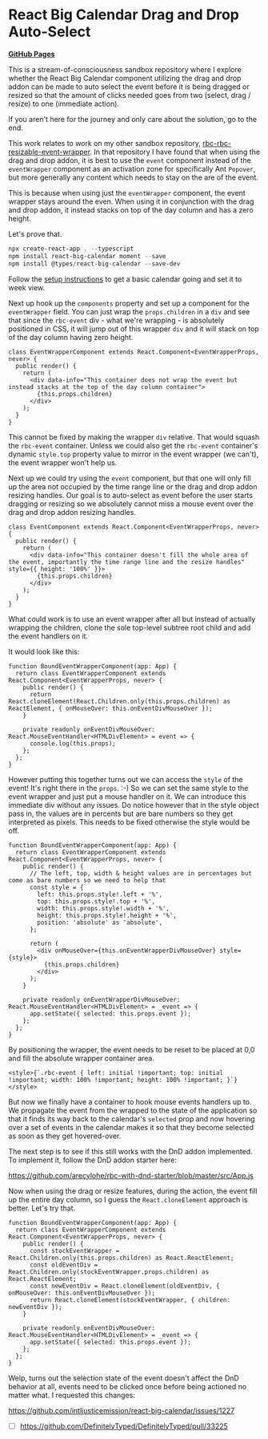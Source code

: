 # React Big Calendar Drag and Drop Auto-Select

[**GitHub Pages**](https://tomashubelbauer.github.io/rbc-dnd-auto-select)

This is a stream-of-consciousness sandbox repository where I explore whether the
React Big Calendar component utilizing the drag and drop addon can be made to
auto select the event before it is being dragged or resized so that the amount
of clicks needed goes from two (select, drag / resize) to one (immediate action).

If you aren't here for the journey and only care about the solution, go to the end.

This work relates to work on my other sandbox repository, [rbc-rbc-resizable-event-wrapper](https://github.com/TomasHubelbauer/rbc-resizable-event-wrapper).
In that repository I have found that when using the drag and drop addon, it is
best to use the `event` component instead of the `eventWrapper` component as an
activation zone for specifically Ant `Popover`, but more generally any content
which needs to stay on the are of the event.

This is because when using just the `eventWrapper` component, the event wrapper
stays around the even. When using it in conjunction with the drag and drop addon,
it instead stacks on top of the day column and has a zero height.

Let's prove that.

```powershell
npx create-react-app . --typescript
npm install react-big-calendar moment --save
npm install @types/react-big-calendar --save-dev
```

Follow the [setup instructions](http://intljusticemission.github.io/react-big-calendar/examples/index.html)
to get a basic calendar going and set it to week view.

Next up hook up the `components` property and set up a component for the
`eventWrapper` field. You can just wrap the `props.children` in a `div`
and see that since the `rbc-event` div - what we're wrapping - is absolutely
positioned in CSS, it will jump out of this wrapper `div` and it will
stack on top of the day column having zero height.

```tsx
class EventWrapperComponent extends React.Component<EventWrapperProps, never> {
  public render() {
    return (
      <div data-info="This container does not wrap the event but instead stacks at the top of the day column container">
        {this.props.children}
      </div>
    );
  }
}
```

This cannot be fixed by making the wrapper `div` relative. That would
squash the `rbc-event` container. Unless we could also get the `rbc-event`
container's dynamic `style.top` property value to mirror in the event
wrapper (we can't), the event wrapper won't help us.

Next up we could try using the `event` component, but that one will only
fill up the area not occupied by the time range line or the drag and drop
addon resizing handles. Our goal is to auto-select as event before the
user starts dragging or resizing so we absolutely cannot miss a mouse
event over the drag and drop addon resizing handles.

```tsx
class EventComponent extends React.Component<EventWrapperProps, never> {
  public render() {
    return (
      <div data-info="This container doesn't fill the whole area of the event, importantly the time range line and the resize handles" style={{ height: '100%' }}>
        {this.props.children}
      </div>
    );
  }
}
```

What could work is to use an event wrapper after all but instead of
actually wrapping the children, clone the sole top-level subtree root
child and add the event handlers on it.

It would look like this:

```tsx
function BoundEventWrapperComponent(app: App) {
  return class EventWrapperComponent extends React.Component<EventWrapperProps, never> {
    public render() {
      return React.cloneElement(React.Children.only(this.props.children) as ReactElement, { onMouseOver: this.onEventDivMouseOver });
    }
  
    private readonly onEventDivMouseOver: React.MouseEventHandler<HTMLDivElement> = event => {
      console.log(this.props);
    };
  };
}
```

However putting this together turns out we can access the `style` of the event!
It's right there in the `props`. :-) So we can set the same style to the event
wrapper and just put a mouse handler on it. We can introduce this immediate div
without any issues. Do notice however that in the style object pass in, the values
are in percents but are bare numbers so they get interpreted as pixels. This
needs to be fixed otherwise the style would be off.

```tsx
function BoundEventWrapperComponent(app: App) {
  return class EventWrapperComponent extends React.Component<EventWrapperProps, never> {
    public render() {
      // The left, top, width & height values are in percentages but come as bare numbers so we need to help that
      const style = {
        left: this.props.style!.left + '%',
        top: this.props.style!.top + '%',
        width: this.props.style!.width + '%',
        height: this.props.style!.height + '%',
        position: 'absolute' as 'absolute',
      };

      return (
        <div onMouseOver={this.onEventWrapperDivMouseOver} style={style}>
          {this.props.children}
        </div>
      );
    }
  
    private readonly onEventWrapperDivMouseOver: React.MouseEventHandler<HTMLDivElement> = _event => {
      app.setState({ selected: this.props.event });
    };
  };
}
```

By positioning the wrapper, the event needs to be reset to be placed at 0,0 and
fill the absolute wrapper container area.

```tsx
<style>{`.rbc-event { left: initial !important; top: initial !important; width: 100% !important; height: 100% !important; }`}</style>
```

But now we finally have a container to hook mouse events handlers up to.
We propagate the event from the wrapped to the state of the application so that
it finds its way back to the calendar's `selected` prop and now hovering over a
set of events in the calendar makes it so that they become selected as soon as
they get hovered-over.

The next step is to see if this still works with the DnD addon implemented.
To implement it, follow the DnD addon starter here:

https://github.com/arecvlohe/rbc-with-dnd-starter/blob/master/src/App.js

Now when using the drag or resize features, during the action, the event fill up
the entire day column, so I guess the `React.cloneElement` approach is better.
Let's try that.

```tsx
function BoundEventWrapperComponent(app: App) {
  return class EventWrapperComponent extends React.Component<EventWrapperProps, never> {
    public render() {
      const stockEventWrapper = React.Children.only(this.props.children) as React.ReactElement;
      const oldEventDiv = React.Children.only(stockEventWrapper.props.children) as React.ReactElement;
      const newEventDiv = React.cloneElement(oldEventDiv, { onMouseOver: this.onEventDivMouseOver });
      return React.cloneElement(stockEventWrapper, { children: newEventDiv });
    }
  
    private readonly onEventDivMouseOver: React.MouseEventHandler<HTMLDivElement> = _event => {
      app.setState({ selected: this.props.event });
    };
  };
}
```

Welp, turns out the selection state of the event doesn't affect the DnD behavior at all,
events need to be clicked once before being actioned no matter what. I requested this changes:

https://github.com/intljusticemission/react-big-calendar/issues/1227

- [ ] https://github.com/DefinitelyTyped/DefinitelyTyped/pull/33225
